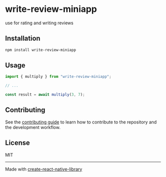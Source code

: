 # write-review-miniapp

use for rating and writing reviews

## Installation

```sh
npm install write-review-miniapp
```

## Usage

```js
import { multiply } from "write-review-miniapp";

// ...

const result = await multiply(3, 7);
```

## Contributing

See the [contributing guide](CONTRIBUTING.md) to learn how to contribute to the repository and the development workflow.

## License

MIT

---

Made with [create-react-native-library](https://github.com/callstack/react-native-builder-bob)
